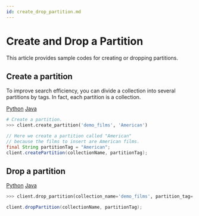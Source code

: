 ```yaml
---
id: create_drop_partition.md
---
```


# Create and Drop a Partition

This article provides sample codes for creating or dropping partitions.

## Create a partition

To improve search efficiency, you can divide a collection into several partitions by tags. In fact, each partition is a collection.

<div class="filter">
<a href="#Python">Python</a> <a href="#Java">Java</a>
</div>

<div class="filter-Python" markdown="block">

```python
# Create a partition.
>>> client.create_partition('demo_films', 'American')
```
</div>

<div class="filter-Java" markdown="block">

```java
// Here we create a partition called "American"
// because the films to insert are American films.
final String partitionTag = "American";
client.createPartition(collectionName, partitionTag);
```
</div>

## Drop a partition

<div class="filter">
<a href="#Python">Python</a> <a href="#Java">Java</a>
</div>

<div class="filter-Python" markdown="block">

```python
>>> client.drop_partition(collection_name='demo_films', partition_tag='American')
```
</div>

<div class="filter-Java" markdown="block">

```java
client.dropPartition(collectionName, partitionTag);
```
</div>
